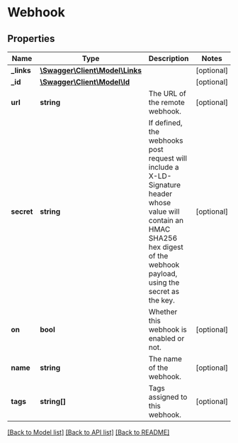 # Webhook

## Properties
Name | Type | Description | Notes
------------ | ------------- | ------------- | -------------
**_links** | [**\Swagger\Client\Model\Links**](Links.md) |  | [optional] 
**_id** | [**\Swagger\Client\Model\Id**](Id.md) |  | [optional] 
**url** | **string** | The URL of the remote webhook. | [optional] 
**secret** | **string** | If defined, the webhooks post request will include a X-LD-Signature header whose value will contain an HMAC SHA256 hex digest of the webhook payload, using the secret as the key. | [optional] 
**on** | **bool** | Whether this webhook is enabled or not. | [optional] 
**name** | **string** | The name of the webhook. | [optional] 
**tags** | **string[]** | Tags assigned to this webhook. | [optional] 

[[Back to Model list]](../README.md#documentation-for-models) [[Back to API list]](../README.md#documentation-for-api-endpoints) [[Back to README]](../README.md)


